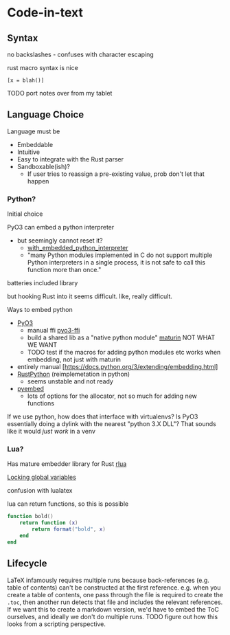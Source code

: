 # Code-in-text

## Syntax

no backslashes - confuses with character escaping

rust macro syntax is nice

`[x = blah()]`

TODO port notes over from my tablet

## Language Choice

Language must be 
- Embeddable
- Intuitive
- Easy to integrate with the Rust parser
- Sandboxable(ish)?
  - If user tries to reassign a pre-existing value, prob don't let that happen

### Python?

Initial choice

PyO3 can embed a python interpreter
- but seemingly cannot reset it?
  - [with_embedded_python_interpreter](https://docs.rs/pyo3/latest/pyo3/fn.with_embedded_python_interpreter.html)
  - "many Python modules implemented in C do not support multiple Python interpreters in a single process, it is not safe to call this function more than once."

batteries included library

but hooking Rust into it seems difficult. like, really difficult.

Ways to embed python
- [PyO3](https://github.com/pyo3/pyo3)
  - manual ffi [pyo3-ffi](https://crates.io/crates/pyo3-ffi/0.16.5)
  - build a shared lib as a "native python module" [maturin](https://github.com/PyO3/maturin) NOT WHAT WE WANT
  - TODO test if the macros for adding python modules etc works when embedding, not just with maturin
- entirely manual [https://docs.python.org/3/extending/embedding.html]
- [RustPython](https://rustpython.github.io/) (reimplemetation in python)
  - seems unstable and not ready
- [pyembed](https://docs.rs/pyembed/latest/pyembed/index.html)
  - lots of options for the allocator, not so much for adding new functions

If we use python, how does that interface with virtualenvs?
Is PyO3 essentially doing a dylink with the nearest "python 3.X DLL"? That sounds like it would *just work* in a venv

### Lua?

Has mature embedder library for Rust [rlua](https://github.com/amethyst/rlua)

[Locking global variables](http://lua-users.org/lists/lua-l/2003-08/msg00081.html)

confusion with lualatex

lua can return functions, so this is possible
```lua
function bold()
    return function (x)
        return format("bold", x)
    end
end
```

## Lifecycle

LaTeX infamously requires multiple runs because back-references (e.g. table of contents) can't be constructed at the first reference.
e.g. when you create a table of contents, one pass through the file is required to create the `.toc`, then another run detects that file and includes the relevant references.
If we want this to create a markdown version, we'd have to embed the ToC ourselves, and ideally we don't do multiple runs.
TODO figure out how this looks from a scripting perspective.